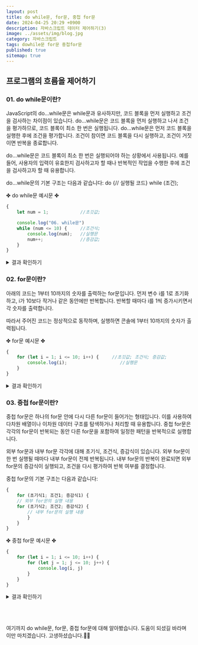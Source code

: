 ```yaml
---
layout: post
title: do while문, for문, 중첩 for문
date: 2024-04-25 20:29 +0900
description: 자바스크립트 데이터 제어하기(3)
image: ../assets/img/blog.jpg
category: 자바스크립트
tags: dowhile문 for문 중첩for문
published: true
sitemap: true
---
```



## 프로그램의 흐름을 제어하기<br />

### 01. do while문이란?               
JavaScript의 do...while문은 while문과 유사하지만,
코드 블록을 먼저 실행하고 조건을 검사하는 차이점이 있습니다.
do...while문은 코드 블록을 먼저 실행하고 나서 조건을 평가하므로, 코드 블록이 최소 한 번은 실행됩니다.
do...while문은 먼저 코드 블록을 실행한 후에 조건을 평가합니다.
조건이 참이면 코드 블록을 다시 실행하고, 조건이 거짓이면 반복을 종료합니다.

do...while문은 코드 블록이 최소 한 번은 실행되어야 하는 상황에서 사용됩니다.
예를 들어, 사용자의 입력이 유효한지 검사하고자 할 때나 반복적인 작업을 수행한 후에 조건을 검사하고자 할 때 유용합니다.

do...while문의 기본 구조는 다음과 같습니다:
do {// 실행될 코드} while (조건);

✤ do while문 예시문 ✤

````javascript 
{
    let num = 1;            //초깃값;

    console.log("06. while문")
    while (num <= 10) {     //조건식;
        console.log(num);   //실행문
        num++;              //증감값;
    }
}
````

<div class="result">
<details>
   <summary>결과 확인하기</summary>
   <div>
         <b> 1~10 </b>
   </div>
</details>
</div>


### 02. for문이란?               
아래의 코드는 1부터 10까지의 숫자를 출력하는 for문입니다.
먼저 변수 i를 1로 초기화하고, i가 10보다 작거나 같은 동안에만 반복합니다.
반복할 때마다 i를 1씩 증가시키면서 각 숫자를 출력합니다.

따라서 주어진 코드는 정상적으로 동작하며, 실행하면 콘솔에 1부터 10까지의 숫자가 출력됩니다.

✤ for문 예시문 ✤

````javascript 
{
    for (let i = 1; i <= 10; i++) {     //초깃값; 조건식; 증감값;
        console.log(i);                    //실행문
    }
}
````

<div class="result">
<details>
   <summary>결과 확인하기</summary>
   <div>
         <b> 1~10 </b>
   </div>
</details>
</div>



### 03. 중첩 for문이란?               
중첩 for문은 하나의 for문 안에 다시 다른 for문이 들어가는 형태입니다.
이를 사용하여 다차원 배열이나 이차원 데이터 구조를 탐색하거나 처리할 때 유용합니다.
중첩 for문은 각각의 for문이 반복되는 동안 다른 for문을 포함하여 일정한 패턴을 반복적으로 실행합니다.

외부 for문과 내부 for문 각각에 대해 초기식, 조건식, 증감식이 있습니다.
외부 for문이 한 번 실행될 때마다 내부 for문이 전체 반복됩니다.
내부 for문의 반복이 완료되면 외부 for문의 증감식이 실행되고,
조건을 다시 평가하여 반복 여부를 결정합니다.

중첩 for문의 기본 구조는 다음과 같습니다:
````javascript
{
    for (초기식1; 조건1; 증감식1) {
    // 외부 for문의 실행 내용
    for (초기식2; 조건2; 증감식2) {
        // 내부 for문의 실행 내용
        }
    }
}
````

✤ 중첩 for문 예시문 ✤

````javascript 
{
    for (let i = 1; i <= 10; i++) {
        for (let j = 1; j <= 10; j++) {
            console.log(i, j)
        }
    }
}
````

<div class="result">
<details>
   <summary>결과 확인하기</summary>
   <div>
         <b> 1 2,1 3,1 4...10 9,10 10 </b>
   </div>
</details>
</div>


<br />
<br />
<br />


여기까지 do while문, for문, 중첩 for문에 대해 알아봤습니다.
도움이 되셨길 바라며 이만 마치겠습니다.
고생하셨습니다.🫶😊




                